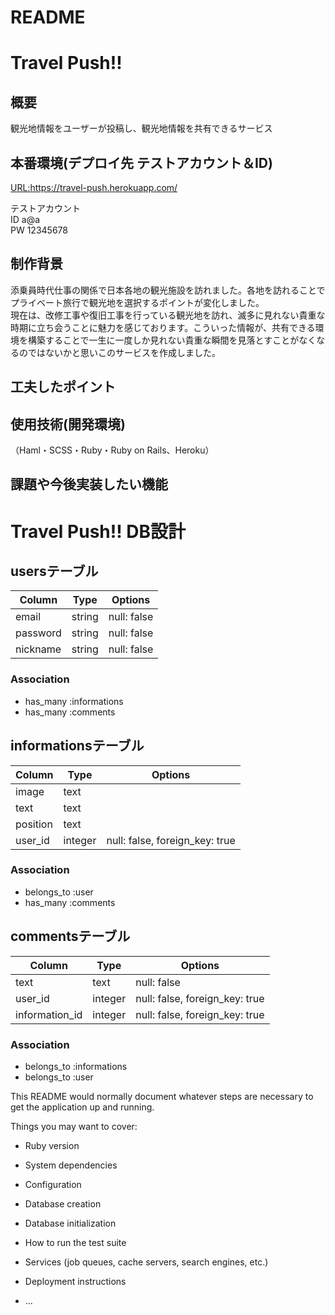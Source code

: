 # README

# Travel Push!!
## 概要 
  観光地情報をユーザーが投稿し、観光地情報を共有できるサービス
## 本番環境(デプロイ先 テストアカウント＆ID)
  <URL:https://travel-push.herokuapp.com/>

  テストアカウント  
  ID a@a  
  PW 12345678  
## 制作背景
  添乗員時代仕事の関係で日本各地の観光施設を訪れました。各地を訪れることでプライベート旅行で観光地を選択するポイントが変化しました。  
  現在は、改修工事や復旧工事を行っている観光地を訪れ、滅多に見れない貴重な時期に立ち会うことに魅力を感じております。こういった情報が、共有できる環境を構築することで一生に一度しか見れない貴重な瞬間を見落とすことがなくなるのではないかと思いこのサービスを作成しました。
## 工夫したポイント
## 使用技術(開発環境)
  （Haml・SCSS・Ruby・Ruby on Rails、Heroku）
## 課題や今後実装したい機能

# Travel Push!! DB設計
## usersテーブル
|Column|Type|Options|
|------|----|-------|
|email|string|null: false|
|password|string|null: false|
|nickname|string|null: false|
### Association
- has_many :informations
- has_many :comments

## informationsテーブル
|Column|Type|Options|
|------|----|-------|
|image|text||
|text|text||
|position|text||
|user_id|integer|null: false, foreign_key: true|
### Association
- belongs_to :user
- has_many :comments

## commentsテーブル
|Column|Type|Options|
|------|----|-------|
|text|text|null: false|
|user_id|integer|null: false, foreign_key: true|
|information_id|integer|null: false, foreign_key: true|
### Association
- belongs_to :informations
- belongs_to :user

This README would normally document whatever steps are necessary to get the
application up and running.

Things you may want to cover:

* Ruby version

* System dependencies

* Configuration

* Database creation

* Database initialization

* How to run the test suite

* Services (job queues, cache servers, search engines, etc.)

* Deployment instructions

* ...
